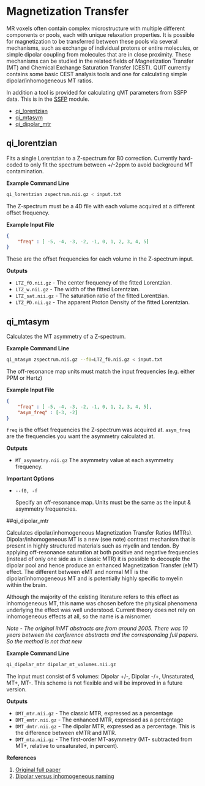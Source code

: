 # Magnetization Transfer

MR voxels often contain complex microstructure with multiple different components or pools, each with unique relaxation properties. It is possible for magnetization to be transferred between these pools via several mechanisms, such as exchange of individual protons or entire molecules, or simple dipolar coupling from molecules that are in close proximity. These mechanisms can be studied in the related fields of Magnetization Transfer (MT) and Chemical Exchange Saturation Transfer (CEST). QUIT currently contains some basic CEST analysis tools and one for calculating simple dipolar/inhomogeneous MT ratios.

In addition a tool is provided for calculating qMT parameters from SSFP data. This is in the [SSFP](SSFP.md) module.

* [qi_lorentzian](#qi_lorentzian)
* [qi_mtasym](#qi_mtasym)
* [qi_dipolar_mtr](#qi_dipolar_mtr)

## qi_lorentzian

Fits a single Lorentzian to a Z-spectrum for B0 correction. Currently hard-coded to only fit the spectrum between +/-2ppm to avoid background MT contamination.

**Example Command Line**

```bash
qi_lorentzian zspectrum.nii.gz < input.txt
```

The Z-spectrum must be a 4D file with each volume acquired at a different offset frequency.

**Example Input File**

```json
{
    "freq" : [ -5, -4, -3, -2, -1, 0, 1, 2, 3, 4, 5]
}
```

These are the offset frequencies for each volume in the Z-spectrum input.

**Outputs**

* `LTZ_f0.nii.gz`  - The center frequency of the fitted Lorentzian.
* `LTZ_w.nii.gz`   - The width of the fitted Lorentzian.
* `LTZ_sat.nii.gz` - The saturation ratio of the fitted Lorentzian.
* `LTZ_PD.nii.gz`  - The apparent Proton Density of the fitted Lorentzian.

## qi_mtasym

Calculates the MT asymmetry of a Z-spectrum.

**Example Command Line**

```bash
qi_mtasym zspectrum.nii.gz --f0=LTZ_f0.nii.gz < input.txt
```

The off-resonance map units must match the input frequencies (e.g. either PPM or Hertz)

**Example Input File**

```json
{
    "freq" : [ -5, -4, -3, -2, -1, 0, 1, 2, 3, 4, 5],
    "asym_freq" : [-3, -2]
}
```

`freq` is the offset frequencies the Z-spectrum was acquired at. `asym_freq` are the frequencies you want the asymmetry calculated at.

**Outputs**

* `MT_asymmetry.nii.gz` The asymmetry value at each asymmetry frequency.

**Important Options**

* `--f0, -f`

    Specify an off-resonance map. Units must be the same as the input & asymmetry frequencies.

##qi_dipolar_mtr

Calculates dipolar/inhomogeneous Magnetization Transfer Ratios (MTRs). Dipolar/inhomogeneous MT is a new (see note) contrast mechanism that is present in highly structured materials such as myelin and tendon. By applying off-resonance saturation at both positive and negative frequencies (instead of only one side as in classic MTR) it is possible to decouple the dipolar pool and hence produce an enhanced Magnetization Transfer (eMT) effect. The different between eMT and normal MT is the dipolar/inhomogeneous MT and is potentially highly specific to myelin within the brain.

Although the majority of the existing literature refers to this effect as inhomogeneous MT, this name was chosen before the physical phenomena underlying the effect was well understood. Current theory does not rely on inhomogeneous effects at all, so the name is a misnomer.

*Note - The original ihMT abstracts are from around 2005. There was 10 years between the conference abstracts and the corresponding full papers. So the method is not that new*

**Example Command Line**

```bash
qi_dipolar_mtr dipolar_mt_volumes.nii.gz
```

The input must consist of 5 volumes: Dipolar +/-, Dipolar -/+, Unsaturated, MT+, MT-. This scheme is not flexible and will be improved in a future version.

**Outputs**

* `DMT_mtr.nii.gz` - The classic MTR, expressed as a percentage
* `DMT_emtr.nii.gz` - The enhanced MTR, expressed as a percentage
* `DMT_dmtr.nii.gz` - The dipolar MTR, expressed as a percentage. This is the difference between eMTR and MTR.
* `DMT_mta.nii.gz` - The first-order MT-asymmetry (MT- subtracted from MT+, relative to unsaturated, in percent).

**References**

1. [Original full paper](http://doi.wiley.com/10.1002/mrm.25174)
2. [Dipolar versus inhomogeneous naming](https://doi.org/10.1016/j.jmr.2016.11.013)
